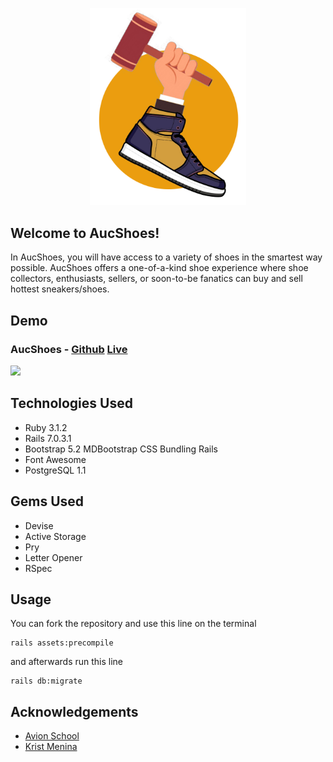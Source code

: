 <p align="center">
  
<img src="https://github.com/emerjohncy/final_project/blob/main/app/assets/images/aucshoes-nav.png" width=250>
  
</p>

## Welcome to AucShoes! 
In AucShoes, you will have access to a variety of shoes in the smartest way possible. AucShoes offers a one-of-a-kind shoe experience where shoe collectors, enthusiasts, sellers, or soon-to-be fanatics can buy and sell hottest sneakers/shoes.

## Demo
### AucShoes - [Github](https://github.com/emerjohncy/final_project) [Live](https://still-caverns-49332.herokuapp.com/)
<img src="https://github.com/druv5319/Sneaks-API/blob/master/Screenshots/demo.gif" width=700 >

## Technologies Used
  - Ruby 3.1.2
  - Rails 7.0.3.1
  - Bootstrap 5.2 MDBootstrap CSS Bundling Rails
  - Font Awesome
  - PostgreSQL 1.1

## Gems Used
  - Devise
  - Active Storage
  - Pry
  - Letter Opener
  - RSpec
  
## Usage
You can fork the repository and use this line on the terminal
```
rails assets:precompile
```
and afterwards run this line
```
rails db:migrate
```

## Acknowledgements

 - [Avion School](https://www.avionschool.com/)
 - [Krist Menina](https://github.com/kristm)